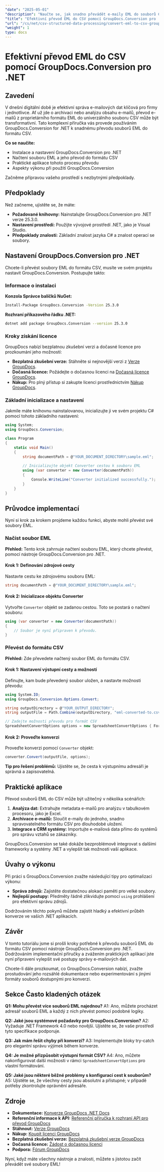 ```yaml
---
"date": "2025-05-01"
"description": "Naučte se, jak snadno převádět e-maily EML do souborů CSV pomocí nástroje GroupDocs.Conversion pro .NET. Vylepšete si své možnosti zpracování dat."
"title": "Efektivní převod EML do CSV pomocí GroupDocs.Conversion pro .NET - Kompletní průvodce"
"url": "/cs/net/csv-structured-data-processing/convert-eml-to-csv-groupdocs-conversion-net/"
"weight": 1
type: docs
---
```

# Efektivní převod EML do CSV pomocí GroupDocs.Conversion pro .NET

## Zavedení

V dnešní digitální době je efektivní správa e-mailových dat klíčová pro firmy i jednotlivce. Ať už jde o archivaci nebo analýzu obsahu e-mailů, převod e-mailů z proprietárního formátu EML do univerzálního souboru CSV může být transformativní. Tato komplexní příručka vás provede používáním GroupDocs.Conversion for .NET k snadnému převodu souborů EML do formátu CSV.

**Co se naučíte:**
- Instalace a nastavení GroupDocs.Conversion pro .NET
- Načtení souboru EML a jeho převod do formátu CSV
- Praktické aplikace tohoto procesu převodu
- Aspekty výkonu při použití GroupDocs.Conversion

Začněme přípravou vašeho prostředí s nezbytnými předpoklady.

## Předpoklady

Než začneme, ujistěte se, že máte:
- **Požadované knihovny:** Nainstalujte GroupDocs.Conversion pro .NET verze 25.3.0.
- **Nastavení prostředí:** Použijte vývojové prostředí .NET, jako je Visual Studio.
- **Předpoklady znalostí:** Základní znalost jazyka C# a znalost operací se soubory.

## Nastavení GroupDocs.Conversion pro .NET

Chcete-li převést soubory EML do formátu CSV, musíte ve svém projektu nastavit GroupDocs.Conversion. Postupujte takto:

### Informace o instalaci

**Konzola Správce balíčků NuGet:**

```bash
Install-Package GroupDocs.Conversion -Version 25.3.0
```

**Rozhraní příkazového řádku .NET:**

```bash
dotnet add package GroupDocs.Conversion --version 25.3.0
```

### Kroky získání licence

GroupDocs nabízí bezplatnou zkušební verzi a dočasné licence pro prozkoumání jeho možností:
- **Bezplatná zkušební verze:** Stáhněte si nejnovější verzi z [Verze GroupDocs](https://releases.groupdocs.com/conversion/net/).
- **Dočasná licence:** Požádejte o dočasnou licenci na [Dočasná licence GroupDocs](https://purchase.groupdocs.com/temporary-license/).
- **Nákup:** Pro plný přístup si zakupte licenci prostřednictvím [Nákup GroupDocs](https://purchase.groupdocs.com/buy).

### Základní inicializace a nastavení

Jakmile máte knihovnu nainstalovanou, inicializujte ji ve svém projektu C# pomocí tohoto základního nastavení:

```csharp
using System;
using GroupDocs.Conversion;

class Program
{
    static void Main()
    {
        string documentPath = @"YOUR_DOCUMENT_DIRECTORY\sample.eml";
        
        // Inicializujte objekt Converter cestou k souboru EML
        using (var converter = new Converter(documentPath))
        {
            Console.WriteLine("Converter initialized successfully.");
        }
    }
}
```

## Průvodce implementací

Nyní si krok za krokem projdeme každou funkci, abyste mohli převést své soubory EML.

### Načíst soubor EML

**Přehled:** Tento krok zahrnuje načtení souboru EML, který chcete převést, pomocí nástroje GroupDocs.Conversion pro .NET.

#### Krok 1: Definování zdrojové cesty

Nastavte cestu ke zdrojovému souboru EML:

```csharp
string documentPath = @"YOUR_DOCUMENT_DIRECTORY\sample.eml";
```

#### Krok 2: Inicializace objektu Converter

Vytvořte `Converter` objekt se zadanou cestou. Toto se postará o načtení souboru:

```csharp
using (var converter = new Converter(documentPath))
{
    // Soubor je nyní připraven k převodu.
}
```

### Převést do formátu CSV

**Přehled:** Zde převedete načtený soubor EML do formátu CSV.

#### Krok 1: Nastavení výstupní cesty a možností

Definujte, kam bude převedený soubor uložen, a nastavte možnosti převodu:

```csharp
using System.IO;
using GroupDocs.Conversion.Options.Convert;

string outputDirectory = @"YOUR_OUTPUT_DIRECTORY";
string outputFile = Path.Combine(outputDirectory, "eml-converted-to.csv");

// Zadejte možnosti převodu pro formát CSV
SpreadsheetConvertOptions options = new SpreadsheetConvertOptions { Format = GroupDocs.Conversion.FileTypes.SpreadsheetFileType.Csv };
```

#### Krok 2: Proveďte konverzi

Proveďte konverzi pomocí `Converter` objekt:

```csharp
converter.Convert(outputFile, options);
```

**Tip pro řešení problémů:** Ujistěte se, že cesta k výstupnímu adresáři je správná a zapisovatelná.

## Praktické aplikace

Převod souborů EML do CSV může být užitečný v několika scénářích:
1. **Analýza dat:** Extrahujte metadata e-mailů pro analýzu v tabulkovém procesoru, jako je Excel.
2. **Archivace e-mailů:** Sloučit e-maily do jednoho, snadno spravovatelného formátu CSV pro dlouhodobé uložení.
3. **Integrace s CRM systémy:** Importujte e-mailová data přímo do systémů pro správu vztahů se zákazníky.

GroupDocs.Conversion se také dokáže bezproblémově integrovat s dalšími frameworky a systémy .NET a vylepšit tak možnosti vaší aplikace.

## Úvahy o výkonu

Při práci s GroupDocs.Conversion zvažte následující tipy pro optimalizaci výkonu:
- **Správa zdrojů:** Zajistěte dostatečnou alokaci paměti pro velké soubory.
- **Nejlepší postupy:** Předměty řádně zlikvidujte pomocí `using` prohlášení pro efektivní správu zdrojů.

Dodržováním těchto pokynů můžete zajistit hladký a efektivní průběh konverze ve vašich .NET aplikacích.

## Závěr

V tomto tutoriálu jsme si prošli kroky potřebné k převodu souborů EML do formátu CSV pomocí nástroje GroupDocs.Conversion pro .NET. Dodržováním implementační příručky a zvážením praktických aplikací jste nyní připraveni vylepšit své postupy správy e-mailových dat.

Chcete-li dále prozkoumat, co GroupDocs.Conversion nabízí, zvažte prostudování jeho rozsáhlé dokumentace nebo experimentování s jinými formáty souborů dostupnými pro konverzi.

## Sekce Často kladených otázek

**Q1: Mohu převést více souborů EML najednou?**
A1: Ano, můžete procházet adresář souborů EML a každý z nich převést pomocí podobné logiky.

**Q2: Jaké jsou systémové požadavky pro GroupDocs.Conversion?**
A2: Vyžaduje .NET Framework 4.0 nebo novější. Ujistěte se, že vaše prostředí tyto specifikace podporuje.

**Q3: Jak mám řešit chyby při konverzi?**
A3: Implementujte bloky try-catch pro elegantní správu výjimek během konverze.

**Q4: Je možné přizpůsobit výstupní formát CSV?**
A4: Ano, můžete nakonfigurovat další možnosti v rámci `SpreadsheetConvertOptions` pro vlastní formátování.

**Q5: Jaké jsou některé běžné problémy s konfigurací cest k souborům?**
A5: Ujistěte se, že všechny cesty jsou absolutní a přístupné; v případě potřeby zkontrolujte oprávnění adresáře.

## Zdroje

- **Dokumentace:** [Konverze GroupDocs .NET Docs](https://docs.groupdocs.com/conversion/net/)
- **Referenční informace k API:** [Referenční příručka k rozhraní API pro převod GroupDocs](https://reference.groupdocs.com/conversion/net/)
- **Stáhnout:** [Verze GroupDocs](https://releases.groupdocs.com/conversion/net/)
- **Nákup:** [Koupit licenci GroupDocs](https://purchase.groupdocs.com/buy)
- **Bezplatná zkušební verze:** [Bezplatná zkušební verze GroupDocs](https://releases.groupdocs.com/conversion/net/)
- **Dočasná licence:** [Žádost o dočasnou licenci](https://purchase.groupdocs.com/temporary-license/)
- **Podpora:** [Fórum GroupDocs](https://forum.groupdocs.com/c/conversion/10)

Nyní, když máte všechny nástroje a znalosti, můžete s jistotou začít převádět své soubory EML!